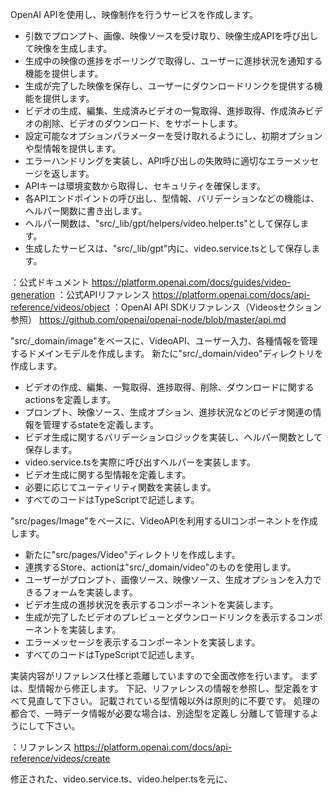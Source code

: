 OpenAI APIを使用し、映像制作を行うサービスを作成します。
- 引数でプロンプト、画像、映像ソースを受け取り、映像生成APIを呼び出して映像を生成します。
- 生成中の映像の進捗をポーリングで取得し、ユーザーに進捗状況を通知する機能を提供します。
- 生成が完了した映像を保存し、ユーザーにダウンロードリンクを提供する機能を提供します。
- ビデオの生成、編集、生成済みビデオの一覧取得、進捗取得、作成済みビデオの削除、ビデオのダウンロード、をサポートします。
- 設定可能なオプションパラメーターを受け取れるようにし、初期オプションや型情報を提供します。
- エラーハンドリングを実装し、API呼び出しの失敗時に適切なエラーメッセージを返します。
- APIキーは環境変数から取得し、セキュリティを確保します。
- 各APIエンドポイントの呼び出し、型情報、バリデーションなどの機能は、ヘルパー関数に書き出します。
- ヘルパー関数は、"src/_lib/gpt/helpers/video.helper.ts"として保存します。
- 生成したサービスは、"src/_lib/gpt"内に、video.service.tsとして保存します。


：公式ドキュメント
https://platform.openai.com/docs/guides/video-generation
：公式APIリファレンス
https://platform.openai.com/docs/api-reference/videos/object
：OpenAI API SDKリファレンス（Videosセクション参照）
https://github.com/openai/openai-node/blob/master/api.md




"src/_domain/image"をベースに、VideoAPI、ユーザー入力、各種情報を管理するドメインモデルを作成します。
新たに"src/_domain/video"ディレクトリを作成します。
- ビデオの作成、編集、一覧取得、進捗取得、削除、ダウンロードに関するactionsを定義します。
- プロンプト、映像ソース、生成オプション、進捗状況などのビデオ関連の情報を管理するstateを定義します。
- ビデオ生成に関するバリデーションロジックを実装し、ヘルパー関数として保存します。
- video.service.tsを実際に呼び出すヘルパーを実装します。
- ビデオ生成に関する型情報を定義します。
- 必要に応じてユーティリティ関数を実装します。
- すべてのコードはTypeScriptで記述します。


"src/pages/Image"をベースに、VideoAPIを利用するUIコンポーネントを作成します。
- 新たに"src/pages/Video"ディレクトリを作成します。
- 連携するStore、actionは"src/_domain/video"のものを使用します。
- ユーザーがプロンプト、画像ソース、映像ソース、生成オプションを入力できるフォームを実装します。
- ビデオ生成の進捗状況を表示するコンポーネントを実装します。
- 生成が完了したビデオのプレビューとダウンロードリンクを表示するコンポーネントを実装します。
- エラーメッセージを表示するコンポーネントを実装します。
- すべてのコードはTypeScriptで記述します。




実装内容がリファレンス仕様と乖離していますので全面改修を行います。
まずは、型情報から修正します。
下記、リファレンスの情報を参照し、型定義をすべて見直して下さい。
記載されている型情報以外は原則的に不要です。
処理の都合で、一時データ情報が必要な場合は、別途型を定義し
分離して管理するようにして下さい。

：リファレンス
https://platform.openai.com/docs/api-reference/videos/create



修正された、video.service.ts、video.helper.tsを元に、